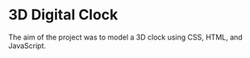 # 3D Digital Clock

The aim of the project was to model a 3D clock using CSS, HTML, and JavaScript. 